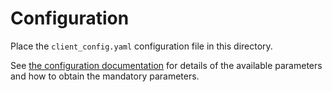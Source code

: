 # Configuration

Place the `client_config.yaml` configuration file in this directory.

See [the configuration
documentation](https://mystenlabs.github.io/walrus-docs/usage/setup#configuration) for details
of the available parameters and how to obtain the mandatory parameters.
